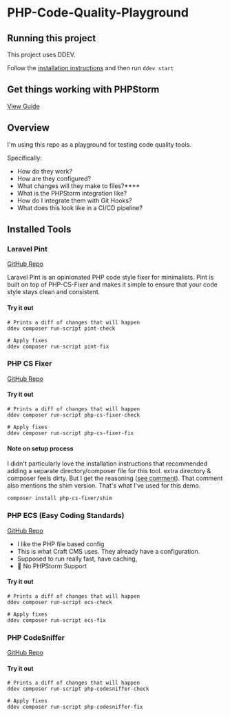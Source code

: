 # PHP-Code-Quality-Playground

## Running this project
This project uses DDEV.

Follow the [installation instructions](https://ddev.readthedocs.io/en/latest/users/install/ddev-installation/) and then run `ddev start`

## Get things working with PHPStorm
[View Guide](./docs/phpstorm.md)

## Overview
I'm using this repo as a playground for testing code quality tools.

Specifically:
- How do they work?
- How are they configured?
- What changes will they make to files?****
- What is the PHPStorm integration like?
- How do I integrate them with Git Hooks?
- What does this look like in a CI/CD pipeline?

## Installed Tools

### Laravel Pint
[GitHub Repo](https://github.com/laravel/pint)

Laravel Pint is an opinionated PHP code style fixer for minimalists. Pint is built on top of PHP-CS-Fixer and makes it simple to ensure that your code style stays clean and consistent.

#### Try it out
```shell
# Prints a diff of changes that will happen
ddev composer run-script pint-check

# Apply fixes
ddev composer run-script pint-fix
```

### PHP CS Fixer
[GitHub Repo](https://github.com/PHP-CS-Fixer/PHP-CS-Fixer)

#### Try it out
```shell
# Prints a diff of changes that will happen
ddev composer run-script php-cs-fixer-check

# Apply fixes
ddev composer run-script php-cs-fixer-fix
```

#### Note on setup process
I didn't particularly love the installation instructions that recommended adding a separate directory/composer file for this tool. extra directory & composer feels dirty. But I get the reasoning ([see comment](https://github.com/PHP-CS-Fixer/PHP-CS-Fixer/discussions/6866#discussioncomment-5446130)). That comment also mentions the shim version. That's what I've used for this demo.

```shell
composer install php-cs-fixer/shim
```

### PHP ECS (Easy Coding Standards)

[GitHub Repo](https://github.com/easy-coding-standard/easy-coding-standard)

- I like the PHP file based config
- This is what Craft CMS uses. They already have a configuration.
- Supposed to run really fast, have caching,
- 🚫 No PHPStorm Support

#### Try it out
```shell
# Prints a diff of changes that will happen
ddev composer run-script ecs-check

# Apply fixes
ddev composer run-script ecs-fix
```

### PHP CodeSniffer
[GitHub Repo](https://github.com/squizlabs/PHP_CodeSniffer)

#### Try it out 
```shell
# Prints a diff of changes that will happen
ddev composer run-script php-codesniffer-check

# Apply fixes
ddev composer run-script php-codesniffer-fix
```
